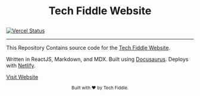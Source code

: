 # <p align="center">Tech Fiddle Website</p>

[![Vercel Status](https://vercel-badge-tech-fiddle.vercel.app/api/Comp-Labs/comp-labs-website)](https://techfiddle.io)

<hr />

This Repository Contains source code for the [Tech Fiddle Website](https://github.com/Comp-Labs/comp-labs-website).

Written in ReactJS, Markdown, and MDX. Built using [Docusaurus](docusaurus.io). Deploys with [Netlify](netlify.com).

[Visit Website](https://techfiddle.io)

<footer>
<p align="center" style="font-size: smaller;">
Built with ❤️ by Tech Fiddle.
</p>
</footer>
